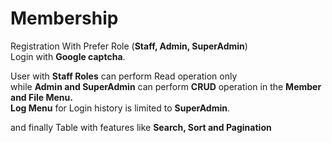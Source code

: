 # Membership
Registration With Prefer Role (<b>Staff, Admin, SuperAdmin</b>)<br/>
Login with <b>Google captcha</b>.<br/>

User with <b>Staff Roles</b> can perform Read operation only <br/> while <b>Admin and SuperAdmin</b> can perform <b>CRUD</b> operation in the <b>Member and File Menu.</b><br/> 
<b>Log Menu</b> for Login history is limited to <b>SuperAdmin</b>.

and finally Table with features like <strong>Search, Sort and Pagination</strong>
